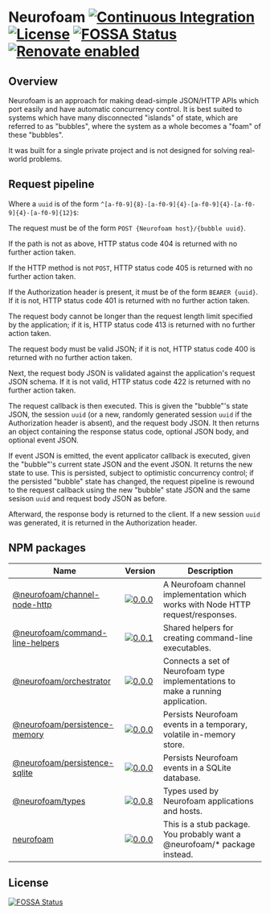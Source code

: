 # Neurofoam [![Continuous Integration](https://github.com/jameswilddev/neurofoam/workflows/Continuous%20Integration/badge.svg)](https://github.com/jameswilddev/neurofoam/actions) [![License](https://img.shields.io/github/license/jameswilddev/neurofoam.svg)](https://github.com/jameswilddev/neurofoam/blob/master/license) [![FOSSA Status](https://app.fossa.io/api/projects/git%2Bgithub.com%2Fjameswilddev%2Fneurofoam.svg?type=shield)](https://app.fossa.io/projects/git%2Bgithub.com%2Fjameswilddev%2Fneurofoam?ref=badge_shield) [![Renovate enabled](https://img.shields.io/badge/renovate-enabled-brightgreen.svg)](https://renovatebot.com/)

## Overview

Neurofoam is an approach for making dead-simple JSON/HTTP APIs which port easily
and have automatic concurrency control.  It is best suited to systems which have
many disconnected "islands" of state, which are referred to as "bubbles", where
the system as a whole becomes a "foam" of these "bubbles".

It was built for a single private project and is not designed for solving
real-world problems.

## Request pipeline

Where a `uuid` is of the form
`^[a-f0-9]{8}-[a-f0-9]{4}-[a-f0-9]{4}-[a-f0-9]{4}-[a-f0-9]{12}$`:

The request must be of the form `POST {Neurofoam host}/{bubble uuid}`.

If the path is not as above, HTTP status code 404 is returned with no further
action taken.

If the HTTP method is not `POST`, HTTP status code 405 is returned with no
further action taken.

If the Authorization header is present, it must be of the form `BEARER {uuid}`.
If it is not, HTTP status code 401 is returned with no further action taken.

The request body cannot be longer than the request length limit specified by the
application; if it is, HTTP status code 413 is returned with no further action
taken.

The request body must be valid JSON; if it is not, HTTP status code 400 is
returned with no further action taken.

Next, the request body JSON is validated against the application's request JSON
schema.  If it is not valid, HTTP status code 422 is returned with no further
action taken.

The request callback is then executed.  This is given the "bubble"'s state JSON,
the session `uuid` (or a new, randomly generated session `uuid` if the
Authorization header is absent), and the request body JSON.  It then returns an
object containing the response status code, optional JSON body, and optional
event JSON.

If event JSON is emitted, the event applicator callback is executed, given the
"bubble"'s current state JSON and the event JSON.  It returns the new state to
use.  This is persisted, subject to optimistic concurrency control; if the
persisted "bubble" state has changed, the request pipeline is rewound to the
request callback using the new "bubble" state JSON and the same sesison `uuid`
and request body JSON as before.

Afterward, the response body is returned to the client.  If a new session `uuid`
was generated, it is returned in the Authorization header.

## NPM packages

Name                                                               | Version                                                                                                                                     | Description
------------------------------------------------------------------ | ------------------------------------------------------------------------------------------------------------------------------------------- | --------------------------------------------------------------------------------
[@neurofoam/channel-node-http](@neurofoam/channel-node-http)       | [![0.0.0](https://img.shields.io/npm/v/@neurofoam/channel-node-http.svg)](https://www.npmjs.com/package/@neurofoam/channel-node-http)       | A Neurofoam channel implementation which works with Node HTTP request/responses.
[@neurofoam/command-line-helpers](@neurofoam/command-line-helpers) | [![0.0.1](https://img.shields.io/npm/v/@neurofoam/command-line-helpers.svg)](https://www.npmjs.com/package/@neurofoam/command-line-helpers) | Shared helpers for creating command-line executables.
[@neurofoam/orchestrator](@neurofoam/orchestrator)                 | [![0.0.0](https://img.shields.io/npm/v/@neurofoam/orchestrator.svg)](https://www.npmjs.com/package/@neurofoam/orchestrator)                 | Connects a set of Neurofoam type implementations to make a running application.
[@neurofoam/persistence-memory](@neurofoam/persistence-memory)     | [![0.0.0](https://img.shields.io/npm/v/@neurofoam/persistence-memory.svg)](https://www.npmjs.com/package/@neurofoam/persistence-memory)     | Persists Neurofoam events in a temporary, volatile in-memory store.
[@neurofoam/persistence-sqlite](@neurofoam/persistence-sqlite)     | [![0.0.0](https://img.shields.io/npm/v/@neurofoam/persistence-sqlite.svg)](https://www.npmjs.com/package/@neurofoam/persistence-sqlite)     | Persists Neurofoam events in a SQLite database.
[@neurofoam/types](@neurofoam/types)                               | [![0.0.8](https://img.shields.io/npm/v/@neurofoam/types.svg)](https://www.npmjs.com/package/@neurofoam/types)                               | Types used by Neurofoam applications and hosts.
[neurofoam](neurofoam)                                             | [![0.0.0](https://img.shields.io/npm/v/neurofoam.svg)](https://www.npmjs.com/package/neurofoam)                                             | This is a stub package.  You probably want a @neurofoam/* package instead.

## License

[![FOSSA Status](https://app.fossa.io/api/projects/git%2Bgithub.com%2Fjameswilddev%2Fneurofoam.svg?type=large)](https://app.fossa.io/projects/git%2Bgithub.com%2Fjameswilddev%2Fneurofoam?ref=badge_large)
